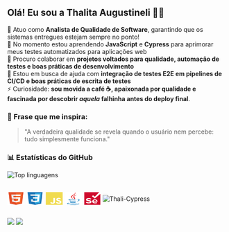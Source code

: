 ## Olá! Eu sou a Thalita Augustineli 👩‍💻

🔎 Atuo como **Analista de Qualidade de Software**, garantindo que os sistemas entregues estejam sempre no ponto!  
🌱 No momento estou aprendendo **JavaScript** e **Cypress** para aprimorar meus testes automatizados para aplicações web  
👯 Procuro colaborar em **projetos voltados para qualidade, automação de testes e boas práticas de desenvolvimento**  
🤔 Estou em busca de ajuda com **integração de testes E2E em pipelines de CI/CD e boas práticas de escrita de testes**  
⚡ Curiosidade: **sou movida a café ☕, apaixonada por qualidade e fascinada por descobrir _aquela_ falhinha antes do deploy final**.

### 🌟 Frase que me inspira:
> "A verdadeira qualidade se revela quando o usuário nem percebe: tudo simplesmente funciona."

### 📊 Estatísticas do GitHub

<!-- ![Estatísticas](https://github-readme-stats-sigma-five.vercel.app/api?username=thalitaugustineli&show_icons=true&theme=dracula&include_all_commits=true&count_private=true)// -->

![Top linguagens](https://github-readme-stats-sigma-five.vercel.app/api/top-langs/?username=thalitaugustineli&layout=compact&langs_count=8&theme=dracula)

 
<div style="display: inline_block"><br>
  <img align="center" alt="Thali-HTML" height="30" width="40" src="https://raw.githubusercontent.com/devicons/devicon/master/icons/html5/html5-original.svg">
  <img align="center" alt="Thali-CSS" height="30" width="40" src="https://raw.githubusercontent.com/devicons/devicon/master/icons/css3/css3-original.svg">
  <img align="center" alt="Thali-Js" height="30" width="40" src="https://raw.githubusercontent.com/devicons/devicon/master/icons/javascript/javascript-plain.svg">
  <img align="center" alt="Thali-Java" height="30" width="40" src="https://raw.githubusercontent.com/devicons/devicon/master/icons/java/java-original.svg">
  <img align="center" alt="Thali-Selenium" height="30" width="40" src="https://raw.githubusercontent.com/devicons/devicon/master/icons/selenium/selenium-original.svg">
  <img align="center" alt="Thali-Cypress" height="30" width="50" src="[https://raw.githubusercontent.com/cypress-io/cypress/develop/assets/cypress-logo-dark.png](https://assets.streamlinehq.com/image/private/w_300,h_300,ar_1/f_auto/v1/icons/3/cypress-icon-moigrz5nimpd7rsob0bisu.png/cypress-icon-pg9bdlubveoefqouilbg.png?_a=DATAg1AAZAA0)">
</div>

  
  ##
 
<div> 
  <a href = "mailto:tata_augustineli@hotmail.com"><img src="https://img.shields.io/badge/E--mail-%23333?style=for-the-badge&logo=gmail&logoColor=white" target="_blank"></a>
  <a href="https://www.linkedin.com/in/thalita-augustineli/" target="_blank"><img src="https://img.shields.io/badge/-LinkedIn-%230077B5?style=for-the-badge&logo=linkedin&logoColor=white" target="_blank"></a> 
  
</div>

<!--

